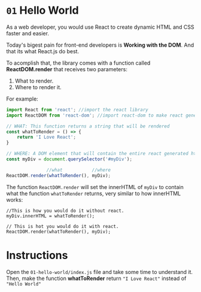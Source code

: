 # `01` Hello World

As a web developer, you would use React to create dynamic HTML and CSS faster and easier.

Today's bigest pain for front-end developers is **Working with the DOM**. And that its what React.js do best.

To acomplish that, the library comes with a function called **ReactDOM.render** that receives two parameters:

1. What to render.
2. Where to render it.

For example:

```js
import React from 'react'; //import the react library
import ReactDOM from 'react-dom'; //import react-dom to make react generate html

// WHAT: This function returns a string that will be rendered
const whatToRender = () => {
    return 'I Love React';
}

// WHERE: A DOM element that will contain the entire react generated html
const myDiv = document.querySelector('#myDiv');

               //what           //where
ReactDOM.render(whatToRender(), myDiv);
```

The function `ReactDOM.render` will set the innerHTML of `myDiv` to contain what the function `whatToRender` returns, very similar to how innerHTML works:
```
//This is how you would do it without react.
myDiv.innerHTML = whatToRender();

// This is hot you would do it with react.
ReactDOM.render(whatToRender(), myDiv);
```

# Instructions

Open the `01-hello-world/index.js` file and take some time to understand it.
Then, make the function __whatToRender__ return `"I Love React"` instead of `"Hello World"`